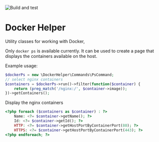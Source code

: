 ![Build and test](https://github.com/321zeno/docker-helper/workflows/Build%20and%20test/badge.svg)

# Docker Helper

Utility classes for working with Docker,

Only `docker ps` is available currently. It can be used to create a page that displays the containers available on the host.

Example usage:

```php
$dockerPs = new \DockerHelper\Commands\PsCommand;
// select nginx containers
$containers = $dockerPs->run()->filter(function($container) {
    return (preg_match('/nginx:/', $container->image));
})->getContainers();
```

Display the nginx containers
```php
<?php foreach ($containers as $container) : ?>
    Name: <?= $container->getName(); ?>
    Id: <?= $container->getId(); ?>
    HTTP: <?= $container->getHostPortByContainerPort(80); ?>
    HTTPS: <?= $container->getHostPortByContainerPort(443); ?>
<?php endforeach; ?>
```